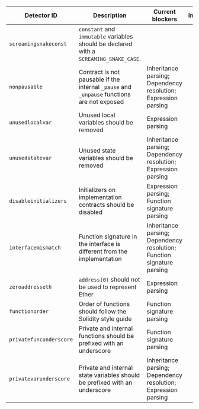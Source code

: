 | Detector ID | Description | Current blockers | Implemented |
| --- | --- | --- | :---: |
| `screamingsnakeconst` | `constant` and `immutable` variables should be declared with a `SCREAMING_SNAKE_CASE`. | | ✅ |
| `nonpausable` | Contract is not pausable if the internal `_pause` and `_unpause` functions are not exposed | Inheritance parsing; Dependency resolution; Expression parsing | |
| `unusedlocalvar` | Unused local variables should be removed | Expression parsing | |
| `unusedstatevar` | Unused state variables should be removed | Inheritance parsing; Dependency resolution; Expression parsing | |
| `disableinitializers` | Initializers on implementation contracts should be disabled | Expression parsing; Function signature parsing | |
| `interfacemismatch` | Function signature in the interface is different from the implementation | Inheritance parsing; Dependency resolution; Function signature parsing | |
| `zeroaddresseth` | `address(0)` should not be used to represent Ether | Expression parsing | |
| `functionorder` | Order of functions should follow the Solidity style guide | Function signature parsing | |
| `privatefuncunderscore` | Private and internal functions should be prefixed with an underscore | Function signature parsing | |
| `privatevarunderscore` | Private and internal state variables should be prefixed with an underscore | Inheritance parsing; Dependency resolution; Expression parsing | |
